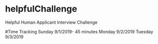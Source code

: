 # helpfulChallenge
Helpful Human Applicant Interview Challenge

#Time Tracking
Sunday 9/1/2019- 45 minutes
Monday 9/2/2019
Tuesday 9/3/2019
